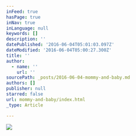 ```yaml
---
inFeed: true
hasPage: true
inNav: true
inLanguage: null
keywords: []
description: ''
datePublished: '2016-06-04T05:01:03.097Z'
dateModified: '2016-06-04T05:00:27.300Z'
title: ''
author:
  - name: ''
    url: ''
sourcePath: _posts/2016-06-04-mommy-and-baby.md
authors: []
publisher: null
starred: false
url: mommy-and-baby/index.html
_type: Article

---
```

![](https://the-grid-user-content.s3-us-west-2.amazonaws.com/24c9d60b-8db2-4beb-a083-bca94cf85f7f.jpg)